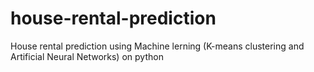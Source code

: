 # house-rental-prediction
House rental prediction using Machine lerning (K-means clustering and Artificial Neural Networks) on python
